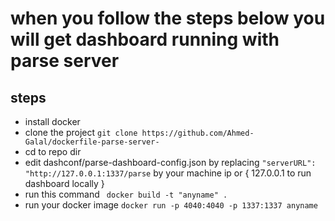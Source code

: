# when you follow the steps below you will get dashboard running with parse server 

## steps
- install docker 
- clone the project  `git clone https://github.com/Ahmed-Galal/dockerfile-parse-server-`
- cd to repo dir 
- edit dashconf/parse-dashboard-config.json by replacing `"serverURL": "http://127.0.0.1:1337/parse`
by your machine ip  or  { 127.0.0.1 to run dashboard locally }
- run this command ` docker build -t "anyname" .`
- run your docker image `docker run -p 4040:4040 -p 1337:1337 anyname`

